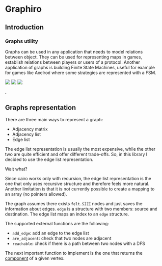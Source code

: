 # Graphiro

## Introduction

### Graphs utility
Graphs can be used in any application that needs to model relations between object.
They can be used for representing maps in games, establish relations between players or users of a protocol.
Another application of graphs is building Finite State Machines, useful for example for games like Axelrod where some strategies are represented with a FSM.

![](https://user-images.githubusercontent.com/30298476/178510653-b133c590-777f-46f8-9af1-00b6b480ecee.png)
![](https://user-images.githubusercontent.com/30298476/178511633-489a5748-0f50-49f1-a2f0-6cb5076bde52.jpeg)
![](https://user-images.githubusercontent.com/30298476/178512519-2cd45b07-14ed-43ef-8e6e-184b6e59f624.png)

.
## Graphs representation
There are three main ways to represent a graph:
- Adjacency matrix
- Adjacency list
- Edge list

The edge list representation is usually the most expensive, while the other two are quite efficient and offer different trade-offs.
So, in this library I decided to use the edge list representation.

Wait what?

Since cairo works only with recursion, the edge list representation is the one that only uses recursive structure and therefore feels more natural.
Another limitation is that it is not currently possible to create a mapping to an array (no pointers allowed).

The graph assumes there exists `felt.SIZE` nodes and just saves the information about edges.
`edge` is a structure with two members: source and destination.
The edge list maps an index to an `edge` structure.

The supported external functions are the following:
- `add_edge`: add an edge to the edge list
- `are_adjacent`: check that two nodes are adjacent
- `reachable`: check if there is a path between two nodes with a DFS

The next important function to implement is the one that returns the [component](https://en.wikipedia.org/wiki/Component_(graph_theory)) of a given vertex.
